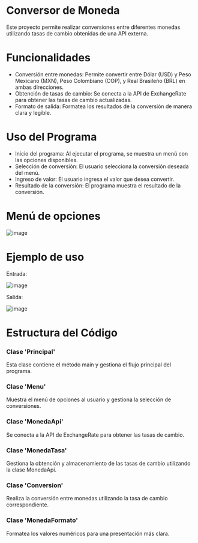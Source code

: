 # Conversor de Moneda
Este proyecto permite realizar conversiones entre diferentes monedas utilizando tasas de cambio obtenidas de una API externa.

# Funcionalidades
- Conversión entre monedas: Permite convertir entre Dólar (USD) y Peso Mexicano (MXN), Peso Colombiano (COP), y Real Brasileño (BRL) en ambas direcciones.
- Obtención de tasas de cambio: Se conecta a la API de ExchangeRate para obtener las tasas de cambio actualizadas.
- Formato de salida: Formatea los resultados de la conversión de manera clara y legible.

# Uso del Programa
- Inicio del programa: Al ejecutar el programa, se muestra un menú con las opciones disponibles.
- Selección de conversión: El usuario selecciona la conversión deseada del menú.
- Ingreso de valor: El usuario ingresa el valor que desea convertir.
- Resultado de la conversión: El programa muestra el resultado de la conversión.

# Menú de opciones
![image](https://github.com/RatonyXXX/ConversorMoneda/assets/157553739/a4918955-b2ae-4508-a9dd-271cab2e600e)

# Ejemplo de uso
Entrada:

![image](https://github.com/RatonyXXX/ConversorMoneda/assets/157553739/c9335572-9102-47f7-a3b9-ddb48d2f3b4a)

Salida:

![image](https://github.com/RatonyXXX/ConversorMoneda/assets/157553739/55c8aed0-653b-43d1-9a54-93652757ba4f)

# Estructura del Código
### Clase 'Principal'
Esta clase contiene el método main y gestiona el flujo principal del programa.

### Clase 'Menu'
Muestra el menú de opciones al usuario y gestiona la selección de conversiones.

### Clase 'MonedaApi'
Se conecta a la API de ExchangeRate para obtener las tasas de cambio.

### Clase 'MonedaTasa'
Gestiona la obtención y almacenamiento de las tasas de cambio utilizando la clase MonedaApi.

### Clase 'Conversion'
Realiza la conversión entre monedas utilizando la tasa de cambio correspondiente.

### Clase 'MonedaFormato'
Formatea los valores numéricos para una presentación más clara.

